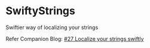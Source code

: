 # SwiftyStrings
Swiftier way of localizing your strings

Refer Companion Blog: [#27 Localize your strings swiftly](https://swifting.io/blog/2016/11/20/27-localize-your-strings-swiftly/)
